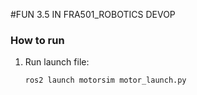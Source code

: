 #FUN 3.5 IN FRA501_ROBOTICS DEVOP
### How to run
1. Run launch file:
   ```sh
   ros2 launch motorsim motor_launch.py
   ```
